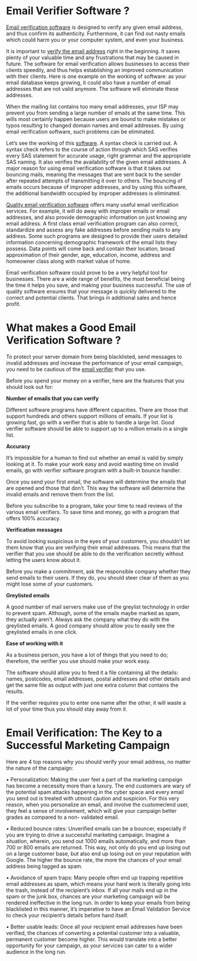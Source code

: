 # Email Verifier Software ?

[Email verification software](http://vizzi.io/)  is designed to verify any given email address, and thus confirm its authenticity. Furthermore, it can find out nasty emails which could harm you or your computer system, and even your business.

It is important to  [verify the email address](http://vizzi.io/)  right in the beginning. It saves plenty of your valuable time and any frustrations that may be caused in future. The software for email verification allows businesses to access their clients speedily, and thus helps establishing an improved communication with their clients. Here is one example on the working of software: as your email database keeps growing, it could also have a number of email addresses that are not valid anymore. The software will eliminate these addresses.

When the mailing list contains too many email addresses, your ISP may prevent you from sending a large number of emails at the same time. This wills most certainly happen because users are bound to make mistakes or typos resulting to changed domain names and email addresses. By using email verification software, such problems can be eliminated.

Let’s see the working of this  [software](http://vizzi.io/). A syntax check is carried out. A syntax check refers to the course of action through which SAS verifies every SAS statement for accurate usage, right grammar and the appropriate SAS naming. It also verifies the availability of the given email addresses. A major reason for using email verification software is that it takes out bouncing mails, meaning the messages that are sent back to the sender after repeated attempts of transmitting it over to others. The bouncing of emails occurs because of improper addresses, and by using this software, the additional bandwidth occupied by improper addresses is eliminated.

[Quality email verification software](http://vizzi.io/)  offers many useful email verification services. For example, it will do away with improper emails or email addresses, and also provide demographic information on just knowing any email address. A first class email verification program can also correct, standardize and assess any fake addresses before sending mails to any address. Some such programs are designed to provide their users detailed information concerning demographic framework of the email lists they possess. Data points will come back and contain their location, broad approximation of their gender, age, education, income, address and homeowner class along with market value of home.

Email verification software could prove to be a very helpful tool for businesses. There are a wide range of benefits, the most beneficial being the time it helps you save, and making your business successful. The use of quality software ensures that your message is quickly delivered to the correct and potential clients. That brings in additional sales and hence profit.

# What makes a Good Email Verification Software ?

To protect your server domain from being blacklisted, send messages to invalid addresses and increase the performance of your email campaign, you need to be cautious of the  [email verifier](http://vizzi.io/)  that you use.

Before you spend your money on a verifier, here are the features that you should look out for:

**Number of emails that you can verify**

Different software programs have different capacities. There are those that support hundreds and others support millions of emails. If your list is growing fast, go with a verifier that is able to handle a large list. Good verifier software should be able to support up to a million emails in a single list.

**Accuracy**

It’s impossible for a human to find out whether an email is valid by simply looking at it. To make your work easy and avoid wasting time on invalid emails, go with verifier software program with a built-in bounce handler.

Once you send your first email, the software will determine the emails that are opened and those that don’t. This way the software will determine the invalid emails and remove them from the list.

Before you subscribe to a program, take your time to read reviews of the various email verifiers. To save time and money, go with a program that offers 100% accuracy.

**Verification messages**

To avoid looking suspicious in the eyes of your customers, you shouldn’t let them know that you are verifying their email addresses. This means that the verifier that you use should be able to do the verification secretly without letting the users know about it.

Before you make a commitment, ask the responsible company whether they send emails to their users. If they do, you should steer clear of them as you might lose some of your customers.

**Greylisted emails**

A good number of mail servers make use of the greylist technology in order to prevent spam. Although, some of the emails maybe marked as spam, they actually aren’t. Always ask the company what they do with the greylisted emails. A good company should allow you to easily see the greylisted emails in one click.

**Ease of working with it**

As a business person, you have a lot of things that you need to do; therefore, the verifier you use should make your work easy.

The software should allow you to feed it a file containing all the details: names, postcodes, email addresses, postal addresses and other details and get the same file as output with just one extra column that contains the results.

If the verifier requires you to enter one name after the other, it will waste a lot of your time thus you should stay away from it.

# Email Verification: The Key to a Successful Marketing Campaign

Here are 4 top reasons why you should verify your email address, no matter the nature of the campaign:

• Personalization: Making the user feel a part of the marketing campaign has become a necessity more than a luxury. The end customers are wary of the potential spam attacks happening in the cyber space and every email you send out is treated with utmost caution and suspicion. For this very reason, when you personalize an email, and involve the customer/end user, they feel a sense of involvement, which will give your campaign better grades as compared to a non- validated email.

• Reduced bounce rates: Unverified emails can be a bouncer, especially if you are trying to drive a successful marketing campaign. Imagine a situation, wherein, you send out 1000 emails automatically, and more than 700 or 800 emails are returned. This way, not only do you end up losing out on a large customer base, but also end up losing out on your reputation with Google. The higher the bounce rate, the more the chances of your email address being tagged as spam.

• Avoidance of spam traps: Many people often end up trapping repetitive email addresses as spam, which means your hard work is literally going into the trash, instead of the recipient’s inbox. If all your mails end up in the spam or the junk box, chances are your marketing campaign will be rendered ineffective in the long run. In order to keep your emails from being blacklisted in this manner, it’s imperative to have an Email Validation Service to check your recipient’s details before hand itself.

• Better usable leads: Once all your recipient email addresses have been verified, the chances of converting a potential customer into a valuable, permanent customer become higher. This would translate into a better opportunity for your campaign, as your services can cater to a wider audience in the long run.
